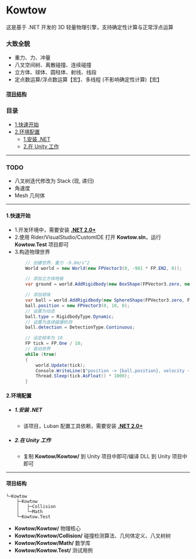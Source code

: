 # Kowtow
这是基于 .NET 开发的 3D 轻量物理引擎，支持确定性计算与正常浮点运算

### 大致全貌
- 重力、力、冲量
- 八叉空间树、离散碰撞、连续碰撞
- 立方体、球体、圆柱体、射线、线段
- 定点数运算/浮点数运算【宏】、多线程 (不影响确定性计算)【宏】

#### [项目结构](#projectdire)
### <span id="catalog">目录</span>
- [1.快速开始](#qstart)
- [2.环境配置](#installenv)
  - [1.安装 .NET](#installenv.1)
  - [2.在 Unity 工作](#installenv.2)

---
### TODO
- 八叉树迭代修改为 Stack (现, 递归)
- 角速度
- Mesh 几何体
---

#### <span id="qstart">1.快速开始</span>
- 1.开发环境中，需要安装 [**.NET 2.0+**](#installenv.1)
- 2.使用 Rider/VisualStudio/CustomIDE 打开 **Kowtow.sln**，运行 **Kowtow.Test** 项目即可
- 3.构造物理世界
    ```csharp
        // 创建世界，重力 -9.8m/s^2
        World world = new World(new FPVector3(0, -981 * FP.EN2, 0));

        // 添加立方体地板
        var ground = world.AddRigidbody(new BoxShape(FPVector3.zero, new FPVector3(100000, 1, 100000)), FP.One, new Material(FP.One, FP.Zero));

        // 添加球体
        var ball = world.AddRigidbody(new SphereShape(FPVector3.zero, FP.Half), FP.One, new Material(FP.One, 0));
        ball.position = new FPVector3(0, 10, 0);
        // 设置为动态
        ball.type = RigidbodyType.Dynamic;
        // 设置为连续碰撞检测
        ball.detection = DetectionType.Continuous;

        // 设定帧率为 10
        FP tick = FP.One / 10;
        // 驱动世界
        while (true)
        {
            world.Update(tick);
            Console.WriteLine($"position -> {ball.position}, velocity -> {ball.velocity}, collider -> {ball.GetColliders().Count}");
            Thread.Sleep(tick.AsFloat() * 1000);
        }
     ```
#### <span id="installenv">2.环境配置</span>
- ##### <span id="installenv.1">1.安装 .NET</span>
  - 该项目，Luban 配置工具依赖，需要安装 [**.NET 2.0+**](https://dotnet.microsoft.com/zh-cn/download)
- ##### <span id="installenv.2">2.在 Unity 工作</span>
  - 复制 **Kowtow/Kowtow/** 到 Unity 项目中即可/编译 DLL 到 Unity 项目中即可
---

#### <span id="projectdire">项目结构</span>
```text
└─Kowtow
    ├─Kowtow
    │   ├─Collision
    │   └─Math
    └─Kowtow.Test
```
- **Kowtow/Kowtow/** 物理核心
- **Kowtow/Kowtow/Collision/** 碰撞检测算法、几何体定义、八叉树树
- **Kowtow/Kowtow/Math/** 数学库
- **Kowtow/Kowtow.Test/** 测试用例
